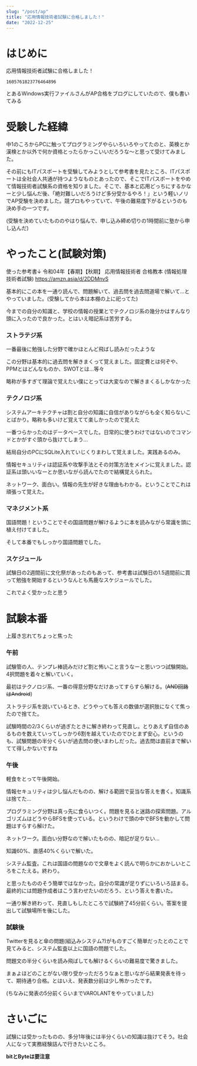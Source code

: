 ```yaml
---
slug: "/post/ap"
title: "応用情報技術者試験に合格しました！"
date: "2022-12-25"
---
```


# はじめに

応用情報技術者試験に合格しました！

```twitter
1605761823776464896
```

とあるWindows実行ファイルさんがAP合格をブログにしていたので、僕も書いてみる

# 受験した経緯
中1のころからPCに触ってプログラミングやらいろいろやってたのと、英検とか漢検とか以外で何か資格とったらかっこいいだろうな～と思って受けてみました。


その前にもITパスポートを受験してみようとして参考書を見たところ、ITパスポートは全社会人共通が持つようなものとあったので、そこでITパスポートをやめて情報技術者試験系の資格を知りました。そこで、基本と応用どっちにするかなーと少し悩んだ後、「絶対難しいだろうけど多分受かるやろ！」という軽いノリでAP受験を決めました。競プロもやっていて、午後の難易度下がるというのも決め手の一つです。

(受験を決めていたもののやはり悩んで、申し込み締め切りの1時間前に塾から申し込んだ)


# やったこと(試験対策)
使った参考書↓
令和04年【春期】【秋期】 応用情報技術者 合格教本 (情報処理技術者試験) 
https://amzn.asia/d/2DDMnvS

基本的にこの本を一通り読んで、問題解いて、過去問を過去問道場で解いて...とやっていました。(受験してから本は本棚の上に祀ってた)

今までの自分の知識と、学校の情報の授業とでテクノロジ系の幾分かはすんなり頭に入ったので良かった。とはいえ暗記系は苦労する。

### ストラテジ系
一番最後に勉強した分野で確かほとんど飛ばし読みだったような

この分野は基本的に過去問を解きまくって覚えました。固定費とは何ぞや、PPMとはどんなものか、SWOTとは...等々

略称が多すぎて理論で覚えたい僕にとっては大変なので解きまくるしかなかった

### テクノロジ系
システムアーキテクチャは割と自分の知識に自信がありながらも全く知らないことばかり。略称も多いけど覚えてて楽しかったので覚えた

一番つらかったのはデータベースでした。日常的に使うわけではないのでコマンドとかがすぐ頭から抜けてしまう...

結局自分のPCにSQLite入れていじくりまわして覚えました。実践あるのみ。

情報セキュリティは認証系や攻撃手法とその対策方法をメインに覚えました。認証系は頭いいなーとか思いながら読んでたので結構覚えられた。

ネットワーク、面白い。情報の先生が好きな理由もわかる。ということでこれは頑張って覚えた。

### マネジメント系
国語問題！ということでその国語問題が解けるように本を読みながら常識を頭に植え付けてました。

そして本番でもしっかり国語問題でした。

### スケジュール
試験日の2週間前に文化祭があったのもあって、参考書は試験日の1.5週間前に買って勉強を開始するというなんとも馬鹿なスケジュールでした。

これでよく受かったと思う

# 試験本番
上履き忘れてちょっと焦った
### 午前
試験管の人、テンプレ棒読みだけど割と怖いこと言うなーと思いつつ試験開始。4択問題を着々と解いていく。

最初はテクノロジ系、一番の得意分野なだけあってすらすら解ける。(~~AND回路はAndroid~~)

ストラテジ系を説いているとき、どうやっても答えの数値が選択肢になくて焦ったので捨てた。

試験時間の2/3くらいが過ぎたときに解き終わって見直し。とりあえず自信のあるものを数えていってしっかり6割を越えていたのでひとまず安心。というのも、試験問題の半分くらいが過去問の使いまわしだった。過去問は直前まで解いてて得しかないですね

### 午後
軽食をとって午後開始。

情報セキュリティは少し悩んだものの、解ける範囲で妥当な答えを書く。知識系は捨てた...

プログラミング分野は真っ先に食らいつく。問題を見ると迷路の探索問題。アルゴリズムはどうやらBFSを使っている。というわけで頭の中でBFSを動かして問題はすらすら解けた。

ネットワーク。面白い分野なので解いたものの、暗記が足りない...

知識60%、直感40%くらいで解いた。

システム監査。これは国語の問題なので文章をよく読んで明らかにおかしいところをこたえる。終わり。

と思ったもののそう簡単ではなかった。自分の常識が足りずにいろいろ詰まる。最終的には問題作成者はこう言わせたいのだろう、という答えを書いた。

一通り解き終わって、見直しもしたところで試験終了45分前くらい。答案を提出して試験場所を後にした。

### 試験後
Twitterを見ると傘の問題(組込みシステム?)がものすごく簡単だったとのことで見てみると、システム監査以上に国語の問題でした。  

問題文の半分くらいを読み飛ばしても解けるくらいの難易度で驚きました。

まぁよほどのことがない限り受かっただろうなぁと思いながら結果発表を待って、期待通り合格。とはいえ、発表数分前は少し怖かったです。

(ちなみに発表の5分前くらいまでVAROLANTをやっていました)

# さいごに
試験には受かったものの、多分1年後には半分くらいの知識は抜けてそう。社会人になって実務経験詰んで行きたいところ。

**bitとByteは要注意**